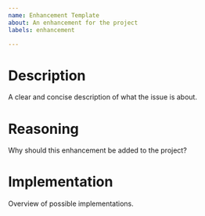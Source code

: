 ```yaml
---
name: Enhancement Template
about: An enhancement for the project
labels: enhancement

---
```


Description
===========
A clear and concise description of what the issue is about.

Reasoning
=========
Why should this enhancement be added to the project?

Implementation
==============
Overview of possible implementations.
